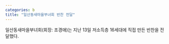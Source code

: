 ```yaml
---
categories: b
title: "일산동새마을부녀회 반찬 전달"
---
```

일산동새마을부녀회(회장: 조경애)는 지난 13일 저소득층 16세대에 직접 만든 반찬을 전달했다.